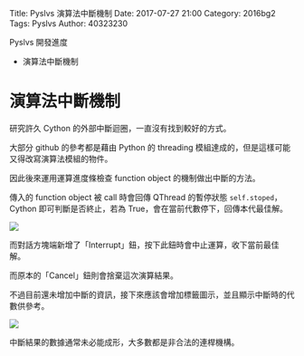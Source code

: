 Title: Pyslvs 演算法中斷機制
Date: 2017-07-27 21:00
Category: 2016bg2
Tags: Pyslvs
Author: 40323230

Pyslvs 開發進度

+ 演算法中斷機制

<!-- PELICAN_END_SUMMARY -->

演算法中斷機制
===

研究許久 Cython 的外部中斷迴圈，一直沒有找到較好的方式。

大部分 github 的參考都是藉由 Python 的 threading 模組達成的，但是這樣可能又得改寫演算法模組的物件。

因此後來運用運算進度條檢查 function object 的機制做出中斷的方法。

傳入的 function object 被 call 時會回傳 QThread 的暫停狀態 `self.stoped`，Cython 即可判斷是否終止，若為 True，會在當前代數停下，回傳本代最佳解。

![](https://raw.githubusercontent.com/coursemdetw/project_site_files/gh-pages/files/pyslvs/17_07_29_01.png)

而對話方塊端新增了「Interrupt」鈕，按下此鈕時會中止運算，收下當前最佳解。

而原本的「Cancel」鈕則會捨棄這次演算結果。

不過目前還未增加中斷的資訊，接下來應該會增加標籤圖示，並且顯示中斷時的代數供參考。

![](https://raw.githubusercontent.com/coursemdetw/project_site_files/gh-pages/files/pyslvs/17_07_29_02.png)

中斷結果的數據通常未必能成形，大多數都是非合法的連桿機構。